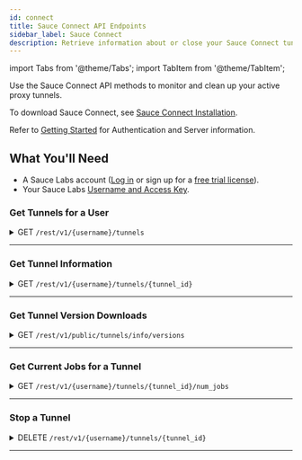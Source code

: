 ```yaml
---
id: connect
title: Sauce Connect API Endpoints
sidebar_label: Sauce Connect
description: Retrieve information about or close your Sauce Connect tunnels.
---
```


import Tabs from '@theme/Tabs';
import TabItem from '@theme/TabItem';

Use the Sauce Connect API methods to monitor and clean up your active proxy tunnels.

To download Sauce Connect, see [Sauce Connect Installation](secure-connections/sauce-connect/installation.md).

Refer to [Getting Started](/dev/api) for Authentication and Server information.

## What You'll Need

- A Sauce Labs account ([Log in](https://accounts.saucelabs.com/am/XUI/#login/) or sign up for a [free trial license](https://saucelabs.com/sign-up)).
- Your Sauce Labs [Username and Access Key](https://app.saucelabs.com/user-settings).

### Get Tunnels for a User

<details><summary><span className="api get">GET</span> <code>/rest/v1/&#123;username&#125;/tunnels</code></summary>
<p/>

Returns Tunnel IDs or Tunnels Info for any currently running tunnels launched by or shared with the specified user.
It also allows to filter tunnels using an optional "filter" parameter that may take the following values:

- <code>filter=v2alpha</code> - a response will contain only tunnels that were started with <code>--vm-version v2alpha</code>.
- <code>filter=one_per_pool</code> - a response will contain only one (arbitrary) tunnel per tunnel pool.

#### Parameters

<table id="table-api">
  <tbody>
    <tr>
     <td><code>username</code></td>
     <td><p><small>| PATH | REQUIRED | STRING |</small></p><p>The authentication username of the user whose tunnels you are requesting.</p></td>
    </tr>
    <tr>
     <td><code>full</code></td>
     <td><p><small>| QUERY | OPTIONAL | BOOLEAN |</small></p><p>Set to <code>true</code> to return all the tunnels info and not just IDs. Defaults to <code>false</code>. </p></td>
    </tr>
    <tr>
     <td><code>all</code></td>
     <td><p><small>| QUERY | OPTIONAL | BOOLEAN |</small></p><p>Set to <code>true</code> to return the tunnels IDs/info for all the tunnels shared with the specified user. If this option is set, the response type would be a dictionary mapping user name to a list of tunnels. Defaults to <code>false</code>. </p></td>
    </tr>
    <tr>
     <td><code>filter</code></td>
     <td><p><small>| QUERY | OPTIONAL | STRING |</small></p><p>Predefined filter name that can be used to filter out the tunnels. Currently the following filters are supported: <code>one_per_pool</code>, <code>v2alpha</code>.</p></td>
    </tr>
  </tbody>
</table>

<Tabs
groupId="dc-url"
defaultValue="US-West"
values={[
{label: 'US-West', value: 'US-West'},
{label: 'US-East', value: 'US-East'},
{label: 'EU-Central', value: 'EU-Central'},
{label: 'APAC-Southeast', value: 'APAC-Southeast'},
]}>

<TabItem value="US-West">

```jsx title="Sample Request"
curl -u "$SAUCE_USERNAME:$SAUCE_ACCESS_KEY" --location \
--request GET 'https://api.us-west-1.saucelabs.com/rest/v1/jim.smith/tunnels' \
--header 'Content-Type: application/json' | json_pp
```

</TabItem>
<TabItem value="US-East">

```jsx title="Sample Request"
curl -u "$SAUCE_USERNAME:$SAUCE_ACCESS_KEY" --location \
--request GET 'https://api.us-east-1.saucelabs.com/rest/v1/jim.smith/tunnels' \
--header 'Content-Type: application/json' | json_pp
```

</TabItem>
<TabItem value="EU-Central">

```jsx title="Sample Request"
curl -u "$SAUCE_USERNAME:$SAUCE_ACCESS_KEY" --location \
--request GET 'https://api.eu-central-1.saucelabs.com/rest/v1/jim.smith/tunnels' \
--header 'Content-Type: application/json' | json_pp
```

</TabItem>
<TabItem value="APAC-Southeast">

```jsx title="Sample Request"
curl -u "$SAUCE_USERNAME:$SAUCE_ACCESS_KEY" --location \
--request GET 'https://api.apac-southeast1.saucelabs.com/rest/v1/jim.smith/tunnels' \
--header 'Content-Type: application/json' | json_pp
```

</TabItem>
</Tabs>

#### Responses

<table id="table-api">
<tbody>
  <tr>
    <td><code>200</code></td>
    <td colSpan='2'>Success.</td>
  </tr>
</tbody>
<tbody>
  <tr>
    <td><code>404</code></td>
    <td colSpan='2'>Not found.</td>
  </tr>
</tbody>
</table>

```jsx title="Sample Response to the default request"
['28e7c8133ede4588a891666dd35af1f8']
```

```jsx title="Sample Response to the request with an optional parameter full=true"
[
    {
        "owner": "jim.smith",
        "team_ids": [...],
        "creation_time": 1618345938,
        "domain_names": null,
        "owner": "jim.smith",
        "id": "28e7c8133ede4588a891666dd35af1f8",
        "extra_info": "{…}",
        …
        "tunnel_identifier": "jim.smith_tunnel_id"
    }
]
```

```jsx title="Sample Response to the request with an optional parameter all=true"
{
    "jim.smith": [
        "28e7c8133ede4588a891666dd35af1f8"
    ]
}
```

```jsx title="Sample Response to the request with all=true&full=true"
{
    "jim.smith": [
      {
          "owner": "jim.smith",
          "team_ids": [...],
          "creation_time": 1618345938,
          "domain_names": null,
          "owner": "jim.smith",
          "id": "28e7c8133ede4588a891666dd35af1f8",
          "extra_info": "{…}",
          …
          "tunnel_identifier": "jim.smith_tunnel_id"
      }
    ]
}
```

</details>

---

### Get Tunnel Information

<details><summary><span className="api get">GET</span> <code>/rest/v1/&#123;username&#125;/tunnels/&#123;tunnel_id&#125;</code></summary>
<p/>

Returns information about the specified tunnel.

#### Parameters

<table id="table-api">
  <tbody>
    <tr>
     <td><code>username</code></td>
     <td><p><small>| PATH | REQUIRED | STRING |</small></p><p>The authentication username of the owner of the requested tunnel.</p></td>
    </tr>
  </tbody>
  <tbody>
    <tr>
     <td><code>tunnel_id</code></td>
     <td><p><small>| PATH | REQUIRED | STRING |</small></p><p>The unique identifier of the requested tunnel.</p></td>
    </tr>
  </tbody>
</table>

<Tabs
groupId="dc-url"
defaultValue="US-West"
values={[
{label: 'US-West', value: 'US-West'},
{label: 'US-East', value: 'US-East'},
{label: 'EU-Central', value: 'EU-Central'},
{label: 'APAC-Southeast', value: 'APAC-Southeast'},
]}>

<TabItem value="US-West">

```jsx title="Sample Request"
curl -u "$SAUCE_USERNAME:$SAUCE_ACCESS_KEY" --location \
--request GET 'https://api.us-west-1.saucelabs.com/rest/v1/jim.smith/tunnels/28e7c8133ede4588a891666dd35af1f8' \
--header 'Content-Type: application/json' | json_pp
```

</TabItem>
<TabItem value="US-East">

```jsx title="Sample Request"
curl -u "$SAUCE_USERNAME:$SAUCE_ACCESS_KEY" --location \
--request GET 'https://api.us-east-1.saucelabs.com/rest/v1/jim.smith/tunnels/28e7c8133ede4588a891666dd35af1f8' \
--header 'Content-Type: application/json' | json_pp
```

</TabItem>
<TabItem value="EU-Central">

```jsx title="Sample Request"
curl -u "$SAUCE_USERNAME:$SAUCE_ACCESS_KEY" --location \
--request GET 'https://api.eu-central-1.saucelabs.com/rest/v1/jim.smith/tunnels/28e7c8133ede4588a891666dd35af1f8' \
--header 'Content-Type: application/json' | json_pp
```

</TabItem>
<TabItem value="APAC-Southeast">

```jsx title="Sample Request"
curl -u "$SAUCE_USERNAME:$SAUCE_ACCESS_KEY" --location \
--request GET 'https://api.apac-southeast1.saucelabs.com/rest/v1/jim.smith/tunnels/28e7c8133ede4588a891666dd35af1f8' \
--header 'Content-Type: application/json' | json_pp
```

</TabItem>
</Tabs>

#### Responses

<table id="table-api">
<tbody>
  <tr>
    <td><code>200</code></td>
    <td colSpan='2'>Success.</td>
  </tr>
</tbody>
<tbody>
  <tr>
    <td><code>404</code></td>
    <td colSpan='2'>Not found.</td>
  </tr>
</tbody>
</table>

```jsx title="Sample Response"
{
    "owner": "jim.smith",
    "team_ids": [...],
    "creation_time": 1618345938,
    "domain_names": null,
    "id": "28e7c8133ede4588a891666dd35af1f8",
    "extra_info": "{…}",
    "direct_domains": null,
    "vm_version": "",
    "no_ssl_bump_domains": null,
    "shared_tunnel": false,
    "metadata": {...},
    "status": "running",
    "is_ready": true,
    "shutdown_reason" : null,
    "shutdown_time" : null,
    "user_shutdown": null,
    "host": "maki3429.miso.saucelabs.com",
    "ip_address": null,
    "last_connected": 1618346660,
    "launch_time": 1618345940,
    "tunnel_identifier": "jim.smith_tunnel_id"
}
```

</details>

---

### Get Tunnel Version Downloads

<details><summary><span className="api get">GET</span> <code>/rest/v1/public/tunnels/info/versions</code></summary>
<p/>

Returns tunnel version download information.

#### Parameters

<table id="table-api">
  <tbody>
    <tr>
     <td><code>client_version</code></td>
    <td><p><small>| QUERY | OPTIONAL | STRING |</small></p><p>Returns download information for the specified Sauce Connect client version (For example, <code>4.7.1</code>).</p></td>
    </tr>
    <tr>
     <td><code>client_host</code></td>
     <td><p><small>| QUERY | OPTIONAL | STRING |</small></p><p>Returns download information for Sauce Connect Proxy version with the specified host OS and CPU Architecture (For example, <code>darwin-amd64</code>). </p></td>
    </tr>
    <tr>
     <td><code>all</code></td>
     <td><p><small>| QUERY | OPTIONAL | BOOLEAN |</small></p><p>Set to `true` to return download information for all available Sauce Connect Proxy versions. Defaults to `false`.</p></td>
    </tr>
  </tbody>
</table>

<Tabs
groupId="dc-url"
defaultValue="US-West"
values={[
{label: 'US-West', value: 'US-West'},
{label: 'US-East', value: 'US-East'},
{label: 'EU-Central', value: 'EU-Central'},
{label: 'APAC-Southeast', value: 'APAC-Southeast'},
]}>

<TabItem value="US-West">

```jsx title="Sample Request"
curl -u "$SAUCE_USERNAME:$SAUCE_ACCESS_KEY" --location \
--request GET 'https://api.us-west-1.saucelabs.com/rest/v1/public/tunnels/info/versions' | json_pp
```

</TabItem>
<TabItem value="US-East">

```jsx title="Sample Request"
curl -u "$SAUCE_USERNAME:$SAUCE_ACCESS_KEY" --location \
--request GET 'https://api.us-east-1.saucelabs.com/rest/v1/public/tunnels/info/versions' | json_pp
```

</TabItem>
<TabItem value="EU-Central">

```jsx title="Sample Request"
curl -u "$SAUCE_USERNAME:$SAUCE_ACCESS_KEY" --location \
--request GET 'https://api.eu-central-1.saucelabs.com/rest/v1/public/tunnels/info/versions' | json_pp
```

</TabItem>
<TabItem value="APAC-Southeast">

```jsx title="Sample Request"
curl -u "$SAUCE_USERNAME:$SAUCE_ACCESS_KEY" --location \
--request GET 'https://api.apac-southeast1.saucelabs.com/rest/v1/public/tunnels/info/versions' | json_pp
```

</TabItem>
</Tabs>

#### Responses

<table id="table-api">
<tbody>
  <tr>
    <td><code>200</code></td>
    <td colSpan='2'>Success.</td>
  </tr>
</tbody>
<tbody>
  <tr>
    <td><code>404</code></td>
    <td colSpan='2'>Not found.</td>
  </tr>
</tbody>
</table>

```jsx title="Sample Response to the default request"
{
   "downloads" : {
      "linux" : {
         "download_url" : "https://saucelabs.com/downloads/sc-4.8.2-linux.tar.gz",
         "sha1" : "<hash>"
      },
      "linux-arm64" : {
         "download_url" : "https://saucelabs.com/downloads/sc-4.8.2-linux-arm64.tar.gz",
         "sha1" : "<hash>"
      },
      "osx" : {
         "download_url" : "https://saucelabs.com/downloads/sc-4.8.2-osx.zip",
         "sha1" : "<hash>"
      },
      "win32" : {
         "download_url" : "https://saucelabs.com/downloads/sc-4.8.2-win32.zip",
         "sha1" : "<hash>"
      }
   },
   "info_url" : "https://docs.saucelabs.com/secure-connections/sauce-connect/installation",
   "latest_version" : "4.8.2",
   "warning" : [
      "Client host platform is not specified, the download URL cannot be determined"
   ]
}
```

```jsx title="Sample Response to the request with an optional parameter all=true"
{
   "all_downloads" : {
      "4.6.1" : {
         "linux" : {
            "download_url" : "https://saucelabs.com/downloads/sc-4.6.1-linux.tar.gz",
            "sha1" : "<hash>"
         },
         "osx" : {
            "download_url" : "https://saucelabs.com/downloads/sc-4.6.1-osx.zip",
            "sha1" : "<hash>"
         },
         "win32" : {
            "download_url" : "https://saucelabs.com/downloads/sc-4.6.1-win32.zip",
            "sha1" : "<hash>"
         }
      },
      "4.6.2" : {
         "linux" : {
            "download_url" : "https://saucelabs.com/downloads/sc-4.6.2-linux.tar.gz",
            "sha1" : "<hash>"
         },
         "osx" : {
            "download_url" : "https://saucelabs.com/downloads/sc-4.6.2-osx.zip",
            "sha1" : "<hash>"
         },
         "win32" : {
            "download_url" : "https://saucelabs.com/downloads/sc-4.6.2-win32.zip",
            "sha1" : "<hash>"
         }
      },
      "4.6.3" : {
         "linux" : {
            "download_url" : "https://saucelabs.com/downloads/sc-4.6.3-linux.tar.gz",
            "sha1" : "<hash>"
         },
         "osx" : {
            "download_url" : "https://saucelabs.com/downloads/sc-4.6.3-osx.zip",
            "sha1" : "<hash>"
         },
         "win32" : {
            "download_url" : "https://saucelabs.com/downloads/sc-4.6.3-win32.zip",
            "sha1" : "<hash>"
         }
      },
      "4.6.4" : {
         "linux" : {
            "download_url" : "https://saucelabs.com/downloads/sc-4.6.4-linux.tar.gz",
            "sha1" : "<hash>"
         },
         "osx" : {
            "download_url" : "https://saucelabs.com/downloads/sc-4.6.4-osx.zip",
            "sha1" : "<hash>"
         },
         "win32" : {
            "download_url" : "https://saucelabs.com/downloads/sc-4.6.4-win32.zip",
            "sha1" : "<hash>"
         }
      },
      "4.6.5" : {
         "linux" : {
            "download_url" : "https://saucelabs.com/downloads/sc-4.6.5-linux.tar.gz",
            "sha1" : "<hash>"
         },
         "osx" : {
            "download_url" : "https://saucelabs.com/downloads/sc-4.6.5-osx.zip",
            "sha1" : "<hash>"
         },
         "win32" : {
            "download_url" : "https://saucelabs.com/downloads/sc-4.6.5-win32.zip",
            "sha1" : "<hash>"
         }
      },
      "4.7.0" : {
         "linux" : {
            "download_url" : "https://saucelabs.com/downloads/sc-4.7.0-linux.tar.gz",
            "sha1" : "<hash>"
         },
         "osx" : {
            "download_url" : "https://saucelabs.com/downloads/sc-4.7.0-osx.zip",
            "sha1" : "<hash>"
         }
      },
      "4.7.1" : {
         "linux" : {
            "download_url" : "https://saucelabs.com/downloads/sc-4.7.1-linux.tar.gz",
            "sha1" : "<hash>"
         },
         "linux-arm64" : {
            "download_url" : "https://saucelabs.com/downloads/sc-4.7.1-linux-arm64.tar.gz",
            "sha1" : "<hash>"
         },
         "osx" : {
            "download_url" : "https://saucelabs.com/downloads/sc-4.7.1-osx.zip",
            "sha1" : "<hash>"
         },
         "win32" : {
            "download_url" : "https://saucelabs.com/downloads/sc-4.7.1-win32.zip",
            "sha1" : "<hash>"
         }
      },
      "4.8.0" : {
         "linux" : {
            "download_url" : "https://saucelabs.com/downloads/sc-4.8.0-linux.tar.gz",
            "sha1" : "<hash>"
         },
         "linux-arm64" : {
            "download_url" : "https://saucelabs.com/downloads/sc-4.8.0-linux-arm64.tar.gz",
            "sha1" : "<hash>"
         },
         "osx" : {
            "download_url" : "https://saucelabs.com/downloads/sc-4.8.0-osx.zip",
            "sha1" : "<hash>"
         },
         "win32" : {
            "download_url" : "https://saucelabs.com/downloads/sc-4.8.0-win32.zip",
            "sha1" : "<hash>"
         }
      },
      "4.8.1" : {
         "linux" : {
            "download_url" : "https://saucelabs.com/downloads/sc-4.8.1-linux.tar.gz",
            "sha1" : "<hash>"
         },
         "linux-arm64" : {
            "download_url" : "https://saucelabs.com/downloads/sc-4.8.1-linux-arm64.tar.gz",
            "sha1" : "<hash>"
         },
         "osx" : {
            "download_url" : "https://saucelabs.com/downloads/sc-4.8.1-osx.zip",
            "sha1" : "<hash>"
         },
         "win32" : {
            "download_url" : "https://saucelabs.com/downloads/sc-4.8.1-win32.zip",
            "sha1" : "<hash>"
         }
      },
      "4.8.2" : {
         "linux" : {
            "download_url" : "https://saucelabs.com/downloads/sc-4.8.2-linux.tar.gz",
            "sha1" : "<hash>"
         },
         "linux-arm64" : {
            "download_url" : "https://saucelabs.com/downloads/sc-4.8.2-linux-arm64.tar.gz",
            "sha1" : "<hash>"
         },
         "osx" : {
            "download_url" : "https://saucelabs.com/downloads/sc-4.8.2-osx.zip",
            "sha1" : "<hash>"
         },
         "win32" : {
            "download_url" : "https://saucelabs.com/downloads/sc-4.8.2-win32.zip",
            "sha1" : "<hash>"
         }
      }
   },
   "downloads" : {
      "linux" : {
         "download_url" : "https://saucelabs.com/downloads/sc-4.8.2-linux.tar.gz",
         "sha1" : "<hash>"
      },
      "linux-arm64" : {
         "download_url" : "https://saucelabs.com/downloads/sc-4.8.2-linux-arm64.tar.gz",
         "sha1" : "<hash>"
      },
      "osx" : {
         "download_url" : "https://saucelabs.com/downloads/sc-4.8.2-osx.zip",
         "sha1" : "<hash>"
      },
      "win32" : {
         "download_url" : "https://saucelabs.com/downloads/sc-4.8.2-win32.zip",
         "sha1" : "<hash>"
      }
   },
   "info_url" : "https://docs.saucelabs.com/secure-connections/sauce-connect/installation",
   "latest_version" : "4.8.2",
   "warning" : [
      "Client host platform is not specified, the download URL cannot be determined"
   ]
}
```

```jsx title="Sample Response to the request with an optional parameter client_host=darwin-amd64"
{
   "download_url" : "https://saucelabs.com/downloads/sc-4.8.2-osx.zip",
   "downloads" : {
      "linux" : {
         "download_url" : "https://saucelabs.com/downloads/sc-4.8.2-linux.tar.gz",
         "sha1" : "<hash>"
      },
      "linux-arm64" : {
         "download_url" : "https://saucelabs.com/downloads/sc-4.8.2-linux-arm64.tar.gz",
         "sha1" : "fd782a658f4d28b9792ed<hash>af9df730a87ae797cba"
      },
      "osx" : {
         "download_url" : "https://saucelabs.com/downloads/sc-4.8.2-osx.zip",
         "sha1" : "<hash>"
      },
      "win32" : {
         "download_url" : "https://saucelabs.com/downloads/sc-4.8.2-win32.zip",
         "sha1" : "<hash>"
      }
   },
   "info_url" : "https://docs.saucelabs.com/secure-connections/sauce-connect/installation",
   "latest_version" : "4.8.2",
   "sha1" : "<hash>"
}

```

```jsx title="Sample Response to the request with an optional parameter client_version=4.7.1"
{
   "client_version" : "4.7.1",
   "downloads" : {
      "linux" : {
         "download_url" : "https://saucelabs.com/downloads/sc-4.8.2-linux.tar.gz",
         "sha1" : "<hash>"
      },
      "linux-arm64" : {
         "download_url" : "https://saucelabs.com/downloads/sc-4.8.2-linux-arm64.tar.gz",
         "sha1" : "<hash>"
      },
      "osx" : {
         "download_url" : "https://saucelabs.com/downloads/sc-4.8.2-osx.zip",
         "sha1" : "<hash>"
      },
      "win32" : {
         "download_url" : "https://saucelabs.com/downloads/sc-4.8.2-win32.zip",
         "sha1" : "<hash>"
      }
   },
   "info_url" : "https://docs.saucelabs.com/secure-connections/sauce-connect/installation",
   "latest_version" : "4.8.2",
   "status" : "UPGRADE",
   "warning" : [
      "Client host platform is not specified, the download URL cannot be determined"
   ]
}
```

</details>

---

### Get Current Jobs for a Tunnel

<details><summary><span className="api get">GET</span> <code>/rest/v1/&#123;username&#125;/tunnels/&#123;tunnel_id&#125;/num_jobs</code></summary>
<p/>

Returns the number of currently running jobs for the specified tunnel.

#### Parameters

<table id="table-api">
  <tbody>
    <tr>
     <td><code>username</code></td>
     <td><p><small>| PATH | REQUIRED | STRING |</small></p><p>The authentication username of the user whose tunnels you are requesting.</p></td>
    </tr>
  </tbody>
  <tbody>
    <tr>
     <td><code>tunnel_id</code></td>
     <td><p><small>| PATH | REQUIRED | STRING |</small></p><p>The unique identifier of the requested tunnel.</p></td>
    </tr>
  </tbody>
</table>

<Tabs
groupId="dc-url"
defaultValue="US-West"
values={[
{label: 'US-West', value: 'US-West'},
{label: 'US-East', value: 'US-East'},
{label: 'EU-Central', value: 'EU-Central'},
{label: 'APAC-Southeast', value: 'APAC-Southeast'},
]}>

<TabItem value="US-West">

```jsx title="Sample Request"
curl -u "$SAUCE_USERNAME:$SAUCE_ACCESS_KEY" --location \
--request GET 'https://api.us-west-1.saucelabs.com/rest/v1/jim.smith/tunnels/28e7c8133ede4588a891666dd35af1f8/num_jobs' \
--header 'Content-Type: application/json' | json_pp
```

</TabItem>
<TabItem value="US-East">

```jsx title="Sample Request"
curl -u "$SAUCE_USERNAME:$SAUCE_ACCESS_KEY" --location \
--request GET 'https://api.us-east-1.saucelabs.com/rest/v1/jim.smith/tunnels/28e7c8133ede4588a891666dd35af1f8/num_jobs' \
--header 'Content-Type: application/json' | json_pp
```

</TabItem>
<TabItem value="EU-Central">

```jsx title="Sample Request"
curl -u "$SAUCE_USERNAME:$SAUCE_ACCESS_KEY" --location \
--request GET 'https://api.eu-central-1.saucelabs.com/rest/v1/jim.smith/tunnels/28e7c8133ede4588a891666dd35af1f8/num_jobs' \
--header 'Content-Type: application/json' | json_pp
```

</TabItem>
<TabItem value="APAC-Southeast">

```jsx title="Sample Request"
curl -u "$SAUCE_USERNAME:$SAUCE_ACCESS_KEY" --location \
--request GET 'https://api.apac-southeast1.saucelabs.com/rest/v1/jim.smith/tunnels/28e7c8133ede4588a891666dd35af1f8/num_jobs' \
--header 'Content-Type: application/json' | json_pp
```

</TabItem>
</Tabs>

#### Responses

<table id="table-api">
<tbody>
  <tr>
    <td><code>200</code></td>
    <td colSpan='2'>Success.</td>
  </tr>
</tbody>
<tbody>
  <tr>
    <td><code>404</code></td>
    <td colSpan='2'>Not found.</td>
  </tr>
</tbody>
</table>

```jsx title="Sample Response"
{
    "id": "28e7c8133ede4588a891666dd35af1f8",
    "jobs_running": 1
}
```

</details>

---

### Stop a Tunnel

<details><summary><span className="api delete">DELETE</span> <code>/rest/v1/&#123;username&#125;/tunnels/&#123;tunnel_id&#125;</code></summary>
<p/>

Shuts down the specified tunnel.

#### Parameters

<table id="table-api">
  <tbody>
    <tr>
     <td><code>username</code></td>
     <td><p><small>| PATH | REQUIRED | STRING |</small></p><p>The authentication username of the user whose tunnels you are requesting.</p></td>
    </tr>
  </tbody>
  <tbody>
    <tr>
     <td><code>tunnel_id</code></td>
     <td><p><small>| PATH | REQUIRED | STRING |</small></p><p>The unique identifier of the tunnel to stop.</p></td>
    </tr>
  </tbody>
</table>

<Tabs
groupId="dc-url"
defaultValue="US-West"
values={[
{label: 'US-West', value: 'US-West'},
{label: 'US-East', value: 'US-East'},
{label: 'EU-Central', value: 'EU-Central'},
{label: 'APAC-Southeast', value: 'APAC-Southeast'},
]}>

<TabItem value="US-West">

```jsx title="Sample Request"
curl -u "$SAUCE_USERNAME:$SAUCE_ACCESS_KEY" --location \
--request DELETE 'https://api.us-west-1.saucelabs.com/rest/v1/jim.smith/tunnels/28e7c8133ede4588a891666dd35af1f8' \
--header 'Content-Type: application/json' | json_pp
```

</TabItem>
<TabItem value="US-East">

```jsx title="Sample Request"
curl -u "$SAUCE_USERNAME:$SAUCE_ACCESS_KEY" --location \
--request DELETE 'https://api.us-east-1.saucelabs.com/rest/v1/jim.smith/tunnels/28e7c8133ede4588a891666dd35af1f8' \
--header 'Content-Type: application/json' | json_pp
```

</TabItem>
<TabItem value="EU-Central">

```jsx title="Sample Request"
curl -u "$SAUCE_USERNAME:$SAUCE_ACCESS_KEY" --location \
--request DELETE 'https://api.eu-central-1.saucelabs.com/rest/v1/jim.smith/tunnels/28e7c8133ede4588a891666dd35af1f8' \
--header 'Content-Type: application/json' | json_pp
```

</TabItem>
<TabItem value="APAC-Southeast">

```jsx title="Sample Request"
curl -u "$SAUCE_USERNAME:$SAUCE_ACCESS_KEY" --location \
--request DELETE 'https://api.apac-southeast1.saucelabs.com/rest/v1/jim.smith/tunnels/28e7c8133ede4588a891666dd35af1f8' \
--header 'Content-Type: application/json' | json_pp
```

</TabItem>
</Tabs>

#### Responses

<table id="table-api">
<tbody>
  <tr>
    <td><code>200</code></td>
    <td colSpan='2'>Success.</td>
  </tr>
</tbody>
<tbody>
  <tr>
    <td><code>404</code></td>
    <td colSpan='2'>Not found.</td>
  </tr>
</tbody>
</table>

```jsx title="Sample Response"
{
    "result": true,
    "id": "28e7c8133ede4588a891666dd35af1f8",
    "jobs_running": 0
}
```

</details>

---
